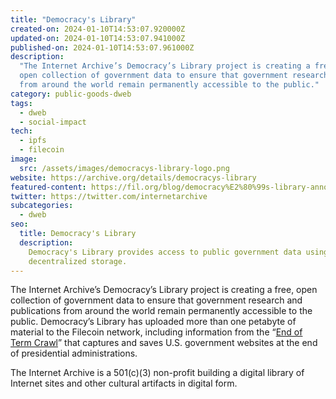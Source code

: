 ```yaml
---
title: "Democracy's Library"
created-on: 2024-01-10T14:53:07.920000Z
updated-on: 2024-01-10T14:53:07.941000Z
published-on: 2024-01-10T14:53:07.961000Z
description:
  "The Internet Archive’s Democracy’s Library project is creating a free,
  open collection of government data to ensure that government research and publications
  from around the world remain permanently accessible to the public."
category: public-goods-dweb
tags:
  - dweb
  - social-impact
tech:
  - ipfs
  - filecoin
image:
  src: /assets/images/democracys-library-logo.png
website: https://archive.org/details/democracys-library
featured-content: https://fil.org/blog/democracy%E2%80%99s-library-announces-more-than-a-petabyte-of-government-data-uploaded-to-the-filecoin-network/
twitter: https://twitter.com/internetarchive
subcategories:
  - dweb
seo:
  title: Democracy's Library
  description:
    Democracy's Library provides access to public government data using
    decentralized storage.
---
```


The Internet Archive’s Democracy’s Library project is creating a free, open collection of government data to ensure that government research and publications from around the world remain permanently accessible to the public. Democracy’s Library has uploaded more than one petabyte of material to the Filecoin network, including information from the “[End of Term Crawl](https://eotarchive.org/)” that captures and saves U.S. government websites at the end of presidential administrations.

The Internet Archive is a 501(c)(3) non-profit building a digital library of Internet sites and other cultural artifacts in digital form.

